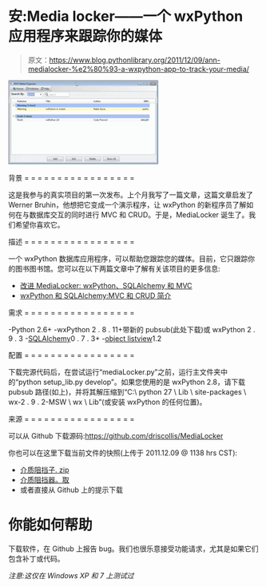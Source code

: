 # 安:Media locker——一个 wxPython 应用程序来跟踪你的媒体

> 原文：<https://www.blog.pythonlibrary.org/2011/12/09/ann-medialocker-%e2%80%93-a-wxpython-app-to-track-your-media/>

[![](img/4ad96912effc19fa58683ca6af3ecb1b.png "medialocker_windows")](https://www.blog.pythonlibrary.org/wp-content/uploads/2011/12/medialocker1.png)

背景
= = = = = = = = = = = = = = = = =

这是我参与的真实项目的第一次发布。上个月我写了一篇文章，这篇文章启发了 Werner Bruhin，他想把它变成一个演示程序，让 wxPython 的新程序员了解如何在与数据库交互的同时进行 MVC 和 CRUD。于是，MediaLocker 诞生了。我们希望你喜欢它。

描述
= = = = = = = = = = = = = = = = =

一个 wxPython 数据库应用程序，可以帮助您跟踪您的媒体。目前，它只跟踪你的图书图书馆。您可以在以下两篇文章中了解有关该项目的更多信息:

*   [改进 MediaLocker: wxPython、SQLAlchemy 和 MVC](https://www.blog.pythonlibrary.org/2011/11/30/improving-medialocker-wxpython-sqlalchemy-and-mvc/)
*   [wxPython 和 SQLAlchemy:MVC 和 CRUD 简介](https://www.blog.pythonlibrary.org/2011/11/10/wxpython-and-sqlalchemy-an-intro-to-mvc-and-crud/)

需求
= = = = = = = = = = = = = = = = =

-Python 2.6+
-wxPython 2 . 8 . 11+带新的 pubsub(此处下载)或 wxPython 2 . 9 . 3
-[SQLAlchemy](http://www.sqlalchemy.org)0 . 7 . 3+
-[object listview](http://pypi.python.org/pypi/ObjectListView)1.2

配置
= = = = = = = = = = = = = = = = =

下载完源代码后，在尝试运行“mediaLocker.py”之前，运行主文件夹中的“python setup_lib.py develop”。如果您使用的是 wxPython 2.8，请下载 pubsub 路径(如上)，并将其解压缩到“C:\ python 27 \ Lib \ site-packages \ wx-2 . 9 . 2-MSW \ wx \ Lib”(或安装 wxPython 的任何位置)。

来源
= = = = = = = = = = = = = = = = =

可以从 Github 下载源码:[https://github.com/driscollis/MediaLocker
](https://github.com/driscollis/MediaLocker)

你也可以在这里下载当前文件的快照(上传于 2011.12.09 @ 1138 hrs CST):

*   [介质阻挡子. zip](https://www.blog.pythonlibrary.org/wp-content/uploads/2011/12/medialocker.zip)
*   [介质阻挡器。取](https://www.blog.pythonlibrary.org/wp-content/uploads/2011/12/medialocker.tar)
*   或者直接从 Github 上的提示下载

你能如何帮助
================

下载软件，在 Github 上报告 bug。我们也很乐意接受功能请求，尤其是如果它们包含补丁或代码。

*注意:这仅在 Windows XP 和 7 上测试过*